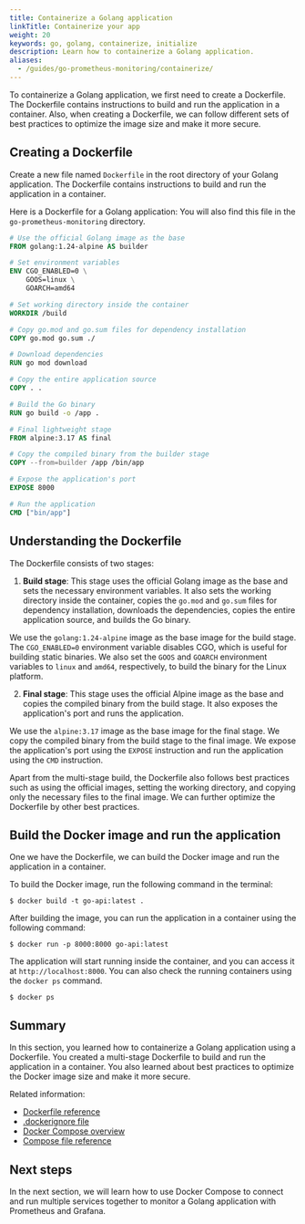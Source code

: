 ```yaml
---
title: Containerize a Golang application
linkTitle: Containerize your app
weight: 20
keywords: go, golang, containerize, initialize
description: Learn how to containerize a Golang application.
aliases:
  - /guides/go-prometheus-monitoring/containerize/
---
```


To containerize a Golang application, we first need to create a Dockerfile. The Dockerfile contains instructions to build and run the application in a container. Also, when creating a Dockerfile, we can follow different sets of best practices to optimize the image size and make it more secure.

## Creating a Dockerfile

Create a new file named `Dockerfile` in the root directory of your Golang application. The Dockerfile contains instructions to build and run the application in a container.

Here is a Dockerfile for a Golang application: You will also find this file in the `go-prometheus-monitoring` directory.

```dockerfile
# Use the official Golang image as the base
FROM golang:1.24-alpine AS builder

# Set environment variables
ENV CGO_ENABLED=0 \
    GOOS=linux \
    GOARCH=amd64

# Set working directory inside the container
WORKDIR /build

# Copy go.mod and go.sum files for dependency installation
COPY go.mod go.sum ./

# Download dependencies
RUN go mod download

# Copy the entire application source
COPY . .

# Build the Go binary
RUN go build -o /app .

# Final lightweight stage
FROM alpine:3.17 AS final

# Copy the compiled binary from the builder stage
COPY --from=builder /app /bin/app

# Expose the application's port
EXPOSE 8000

# Run the application
CMD ["bin/app"]
```

## Understanding the Dockerfile

The Dockerfile consists of two stages:

1. **Build stage**: This stage uses the official Golang image as the base and sets the necessary environment variables. It also sets the working directory inside the container, copies the `go.mod` and `go.sum` files for dependency installation, downloads the dependencies, copies the entire application source, and builds the Go binary.

We use the `golang:1.24-alpine` image as the base image for the build stage. The `CGO_ENABLED=0` environment variable disables CGO, which is useful for building static binaries. We also set the `GOOS` and `GOARCH` environment variables to `linux` and `amd64`, respectively, to build the binary for the Linux platform.

2. **Final stage**: This stage uses the official Alpine image as the base and copies the compiled binary from the build stage. It also exposes the application's port and runs the application.

We use the `alpine:3.17` image as the base image for the final stage. We copy the compiled binary from the build stage to the final image. We expose the application's port using the `EXPOSE` instruction and run the application using the `CMD` instruction.

Apart from the multi-stage build, the Dockerfile also follows best practices such as using the official images, setting the working directory, and copying only the necessary files to the final image. We can further optimize the Dockerfile by other best practices.

## Build the Docker image and run the application

One we have the Dockerfile, we can build the Docker image and run the application in a container.

To build the Docker image, run the following command in the terminal:

```console
$ docker build -t go-api:latest .
```

After building the image, you can run the application in a container using the following command:

```console
$ docker run -p 8000:8000 go-api:latest
```

The application will start running inside the container, and you can access it at `http://localhost:8000`. You can also check the running containers using the `docker ps` command.

```console
$ docker ps
```

## Summary

In this section, you learned how to containerize a Golang application using a Dockerfile. You created a multi-stage Dockerfile to build and run the application in a container. You also learned about best practices to optimize the Docker image size and make it more secure.

Related information:

 - [Dockerfile reference](/reference/dockerfile.md)
 - [.dockerignore file](/reference/dockerfile.md#dockerignore-file)
 - [Docker Compose overview](/manuals/compose/_index.md)
 - [Compose file reference](/reference/compose-file/_index.md)

## Next steps

In the next section, we will learn how to use Docker Compose to connect and run multiple services together to monitor a Golang application with Prometheus and Grafana.
